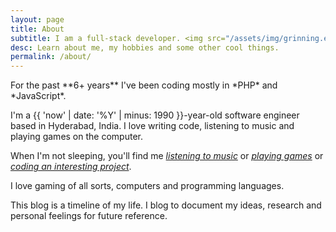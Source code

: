 ```yaml
---
layout: page
title: About
subtitle: I am a full-stack developer. <img src="/assets/img/grinning.emoji.svg" class="emoji" />
desc: Learn about me, my hobbies and some other cool things.
permalink: /about/
---
```


<div class="pretty-links">

<div class="lead lead-about">For the past **6+ years** I've been coding mostly in *PHP* and *JavaScript*.
</div>

I'm a {{ 'now' | date: '%Y' | minus: 1990 }}-year-old software engineer based in Hyderabad, India. I love writing code, listening to music and playing games on the computer.

When I'm not sleeping, you'll find me <a href="https://last.fm/user/thephpguy" target="_blank">*listening to music*</a> or <a href="https://steamcommunity.com/id/cybercriminal" target="_blank">*playing games*</a> or <a href="/projects">*coding an interesting project*</a>.

I love gaming of all sorts, computers and programming languages.

This blog is a timeline of my life. I blog to document my ideas, research and personal feelings for future reference.
</div>
